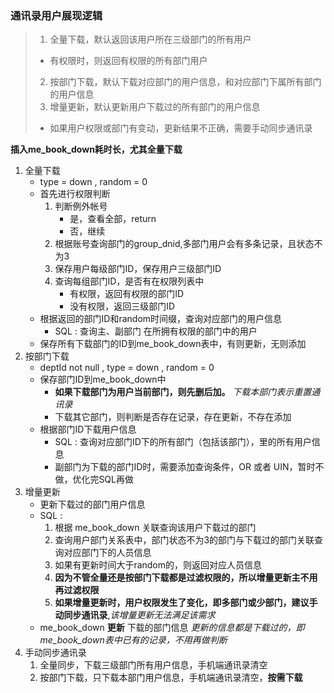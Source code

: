 ### 通讯录用户展现逻辑

> 1. 全量下载，默认返回该用户所在三级部门的所有用户
> 	- 有权限时，则返回有权限的所有部门用户
> 2. 按部门下载，默认下载对应部门的用户信息，和对应部门下属所有部门的用户信息
> 3. 增量更新，默认更新用户下载过的所有部门的用户信息
> 	- 如果用户权限或部门有变动，更新结果不正确，需要手动同步通讯录


**插入me_book_down耗时长，尤其全量下载**

1. 全量下载
	- type = down , random = 0
	- 首先进行权限判断
		1. 判断例外帐号
			- 是，查看全部，return
			- 否，继续
		2. 根据账号查询部门的group_dnid,多部门用户会有多条记录，且状态不为3
		3. 保存用户每级部门ID，保存用户三级部门ID
		4. 查询每组部门ID，是否有在权限列表中
			- 有权限，返回有权限的部门ID
			- 没有权限，返回三级部门ID
	- 根据返回的部门ID和random时间缀，查询对应部门的用户信息
		- SQL : 查询主、副部门 在所拥有权限的部门中的用户
	- 保存所有下载部门的ID到me_book_down表中，有则更新，无则添加
2. 按部门下载
 	- deptId not null , type = down , random = 0
	- 保存部门ID到me_book_down中
		- **如果下载部门为用户当前部门，则先删后加。** _下载本部门表示重置通讯录_
		- 下载其它部门，则判断是否存在记录，存在更新，不存在添加
	- 根据部门ID下载用户信息
		- SQL : 查询对应部门ID下的所有部门（包括该部门），里的所有用户信息
		- 副部门为下载的部门ID时，需要添加查询条件，OR 或者 UIN，暂时不做，优化完SQL再做
3. 增量更新
	- 更新下载过的部门用户信息
	- SQL :
		1. 根据 me_book_down 关联查询该用户下载过的部门
		2. 查询用户部门关系表中，部门状态不为3的部门与下载过的部门关联查询对应部门下的人员信息
		3. 如果有更新时间大于random的，则返回对应人员信息
		4. **因为不管全量还是按部门下载都是过滤权限的，所以增量更新主不用再过滤权限**
		5. **如果增量更新时，用户权限发生了变化，即多部门或少部门，建议手动同步通讯录**,_该增量更新无法满足该需求_
	- me_book_down **更新** 下载的部门信息 _更新的信息都是下载过的，即me_book_down表中已有的记录，不用再做判断_
4. 手动同步通讯录
	1. 全量同步，下载三级部门所有用户信息，手机端通讯录清空
	2. 按部门下载，只下载本部门用户信息，手机端通讯录清空，**按需下载**
